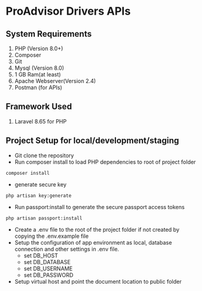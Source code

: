 # ProAdvisor Drivers APIs
## System Requirements
1. PHP (Version 8.0+)
2. Composer
3. Git
4. Mysql (Version 8.0)
5. 1 GB Ram(at least)
6. Apache Webserver(Version 2.4)
7. Postman (for APIs)

## Framework Used
1. Laravel 8.65 for PHP

## Project Setup for local/development/staging
- Git clone the repository
- Run composer install to load PHP dependencies to root of project folder
```shell
composer install
```
-  generate secure key
```
php artisan key:generate
```
- Run passport:install to generate the secure passport access tokens
```
php artisan passport:install
```
- Create a .env file to the root of the project folder if not created by copying the .env.example file
- Setup the configuration of app environment as local, database connection and other settings in .env file.
   * set DB_HOST
   * set DB_DATABASE
   * set DB_USERNAME
   * set DB_PASSWORD
- Setup virtual host and point the document location to public folder
